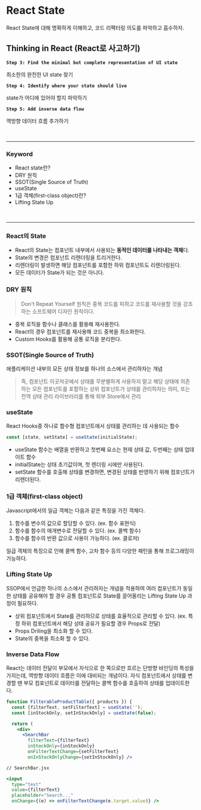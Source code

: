 # React State

React State에 대해 명확하게 이해하고, 코드 리팩터링 의도를 파악하고 흡수하자.

## Thinking in React (React로 사고하기)

**`Step 3: Find the minimal but complete representation of UI state`**

최소한의 완전한 UI state 찾기

**`Step 4: Identify where your state should live`**

state가 어디에 있어야 할지 파악하기  

**`Step 5: Add inverse data flow`**

역방향 데이터 흐름 추가하기  

<br />

---

### Keyword

- React state란?
- DRY 원칙
- SSOT(Single Source of Truth)
- useState
- 1급 객체(first-class object)란?
- Lifting State Up

<br />

---

### React의 State

- React의 State는 컴포넌트 내부에서 사용되는 **동적인 데이터를 나타내는 객체**다.
- State의 변경은 컴포넌트 리렌더링을 트리거한다.
- 리렌더링이 발생하면 해당 컴포넌트를 포함한 하위 컴포넌트도 리렌더링된다.
- 모든 데이터가 State가 되는 것은 아니다.

### DRY 원칙

>Don't Repeat Yourself 원칙은 중복 코드를 피하고 코드를 재사용할 것을 강조하는 소프트웨어 디자인 원칙이다.

- 중복 로직을 함수나 클래스를 활용해 재사용한다.
- React의 경우 컴포넌트를 재사용해 코드 중복을 최소화한다.
- Custom Hooks를 활용해 공통 로직을 분리한다.

### SSOT(Single Source of Truth)

애플리케이션 내부의 모든 상태 정보를 하나의 소스에서 관리하자는 개념

> 즉, 컴포넌트 이곳저곳에서 상태를 무분별하게 사용하지 말고 해당 상태에 의존하는 모든 컴포넌트를 포함하는 상위 컴포넌트가 상태를 관리하자는 의미, 또는 전역 상태 관리 라이브러리를 통해 외부 Store에서 관리

### useState

React Hooks중 하나로 함수형 컴포넌트에서 상태를 관리하는 데 사용되는 함수

```jsx
const [state, setState] = useState(initialState);
```

- useState 함수는 배열을 반환하고 첫번째 요소는 현재 상태 값, 두번째는 상태 업데이트 함수
- initialState는 상태 초기값이며, 첫 렌더링 시에만 사용된다.
- setState 함수를 호출해 상태를 변경하면, 변경된 상태를 반영하기 위해 컴포넌트가 리렌더된다.

### 1급 객체(first-class object)

Javascript에서의 일급 객체는 다음과 같은 특징을 가진 객체다.

1. 함수를 변수의 값으로 할당할 수 있다. (ex. 함수 표현식)
2. 함수를 함수의 매개변수로 전달할 수 있다. (ex. 콜백 함수)
3. 함수를 함수의 반환 값으로 사용이 가능하다. (ex. 클로저)

일급 객체의 특징으로 인해 콜백 함수, 고차 함수 등의 다양한 패턴을 통해 프로그래밍이 가능하다.

### Lifting State Up

SSOP에서 언급한 하나의 소스에서 관리하자는 개념을 적용하여 여러 컴포넌트가 동일한 상태를 공유해야 할 경우 공통 컴포넌트로 State를 끌어올리는 Lifting State Up 과정이 필요하다.

- 상위 컴포넌트에서 State를 관리하므로 상태를 효율적으로 관리할 수 있다. (ex. 특정 하위 컴포넌트에서 해당 상태 공유가 필요할 경우 Props로 전달)
- Props Driling을 최소화 할 수 있다.
- State의 중복을 최소화 할 수 있다.

### Inverse Data Flow

React는 데이터 전달이 부모에서 자식으로 한 쪽으로만 흐르는 단방향 바인딩의 특성을 가지는데, 역방향 데이터 흐름은 이에 대비되는 개념이다. 자식 컴포넌트에서 상태를 변경할 땐 부모 컴포넌트로 데이터를 전달하는 콜백 함수를 호출하여 상태를 업데이트한다.

```jsx
function FilterableProductTable({ products }) {
  const [filterText, setFilterText] = useState('');
  const [inStockOnly, setInStockOnly] = useState(false);

  return (
    <div>
      <SearchBar 
        filterText={filterText} 
        inStockOnly={inStockOnly}
        onFilterTextChange={setFilterText}
        onInStockOnlyChange={setInStockOnly} />

// SearchBar.jsx

<input 
  type="text" 
  value={filterText} 
  placeholder="Search..." 
  onChange={(e) => onFilterTextChange(e.target.value)} />

```  
